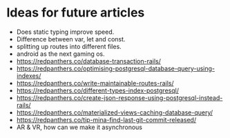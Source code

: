 # Ideas for future articles

* Does static typing improve speed.
* Difference between var, let and const.
* splitting up routes into different files.
* android as the next gaming os.
* https://redpanthers.co/database-transaction-rails/
* https://redpanthers.co/optimising-postgresql-database-query-using-indexes/
* https://redpanthers.co/write-maintainable-routes-rails/
* https://redpanthers.co/different-types-index-postgresql/
* https://redpanthers.co/create-json-response-using-postgresql-instead-rails/
* https://redpanthers.co/materialized-views-caching-database-query/
* https://redpanthers.co/tip-mina-find-last-git-commit-released/
* AR & VR, how can we make it asynchronous
